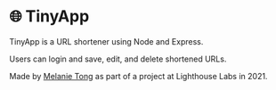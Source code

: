 # 🌐 TinyApp

TinyApp is a URL shortener using Node and Express.

Users can login and save, edit, and delete shortened URLs.

Made by [Melanie Tong](https://github.com/melaniietong) as part of a project at Lighthouse Labs in 2021.